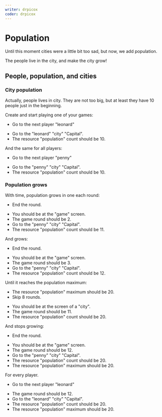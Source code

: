 ```yaml
---
writer: drpicox
coder: drpicox
---
```

# Population

Until this moment cities were a little bit too sad,
but now, we add population.

The people live in the city, and make the city grow!

## People, population, and cities

### City population

Actually, people lives in city. They are not too big,
but at least they have 10 people just in the beginning.

Create and start playing one of your games: 

 * Go to the next player "leonard"
 <!-- SNAPSHOT status=200 -->
 * Go to the "leonard" "city" "Capital".
 * The resource "population" count should be 10.

And the same for all players:

 * Go to the next player "penny"
 <!-- SNAPSHOT status=200 -->
 * Go to the "penny" "city" "Capital".
 * The resource "population" count should be 10.

### Population grows

With time, population grows in one each round:

 * End the round.
 <!-- SNAPSHOT status=200 -->
 * You should be at the "game" screen.
 * The game round should be 2.
 * Go to the "penny" "city" "Capital".
 * The resource "population" count should be 11.

And grows:

 * End the round.
 <!-- SNAPSHOT status=200 -->
 * You should be at the "game" screen.
 * The game round should be 3.
 * Go to the "penny" "city" "Capital".
 * The resource "population" count should be 12.

Until it reaches the population maximum:

 * The resource "population" maximum should be 20.
 * Skip 8 rounds.
 <!-- SNAPSHOT status=200 -->  
 * You should be at the screen of a "city".
 * The game round should be 11.
 * The resource "population" count should be 20.

And stops growing:

 * End the round.
 <!-- SNAPSHOT status=200 -->
 * You should be at the "game" screen.
 * The game round should be 12.
 * Go to the "penny" "city" "Capital".
 * The resource "population" count should be 20.
 * The resource "population" maximum should be 20.

For every player.

 * Go to the next player "leonard"
 <!-- SNAPSHOT status=200 -->
 * The game round should be 12.
 * Go to the "leonard" "city" "Capital".
 * The resource "population" count should be 20.
 * The resource "population" maximum should be 20.






